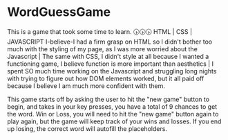 # WordGuessGame
This is a game that took some time to learn. :clock430::clock430::clock430:
HTML | CSS | JAVASCRIPT
I-believe-I had a firm grasp on HTML so I didn't bother too much with the styling of my page, as I was more worried about the Javascript | 
The same with CSS, I didn't style at all because I wanted a functioning game, I believe function is more important than aesthetics | I spent
SO much time working on the Javascript and struggling long nights with trying to figure out how DOM elements worked, but it all paid off
because I believe I am much more confident with them.

This game starts off by asking the user to hit the "new game" button to begin, and takes in your key presses, you have a total
of 9 chances to get the word. Win or Loss, you will need to hit the "new game" button again to play again, but the game will
keep track of your wins and losses. If you end up losing, the correct word will autofill the placeholders.
